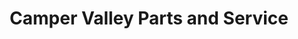 ---
title: "Camper Valley Parts and Service"
url: /wasilla/camper-valley-parts-and-service/
shop: car repair
---